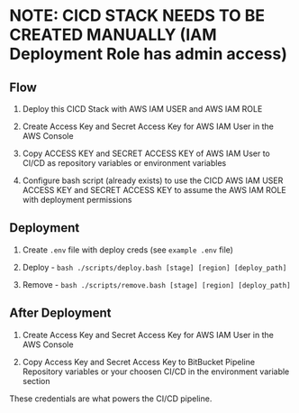 # NOTE: CICD STACK NEEDS TO BE CREATED MANUALLY (IAM Deployment Role has admin access)

## Flow

1. Deploy this CICD Stack with AWS IAM USER and AWS IAM ROLE

2. Create Access Key and Secret Access Key for AWS IAM User in the AWS Console

3. Copy ACCESS KEY and SECRET ACCESS KEY of AWS IAM User to CI/CD as repository variables or environment variables

4. Configure bash script (already exists) to use the CICD AWS IAM USER ACCESS KEY and SECRET ACCESS KEY to assume the AWS IAM ROLE with deployment permissions

## Deployment

1. Create `.env` file with deploy creds (see `example .env` file)

2. Deploy - `bash ./scripts/deploy.bash [stage] [region] [deploy_path]`

3. Remove - `bash ./scripts/remove.bash [stage] [region] [deploy_path]`

## After Deployment

1. Create Access Key and Secret Access Key for AWS IAM User in the AWS Console

2. Copy Access Key and Secret Access Key to BitBucket Pipeline Repository variables or your choosen CI/CD in the environment variable section

These credentials are what powers the CI/CD pipeline.